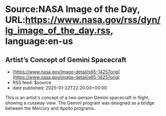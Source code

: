 # Source:NASA Image of the Day, URL:https://www.nasa.gov/rss/dyn/lg_image_of_the_day.rss, language:en-us

## Artist’s Concept of Gemini Spacecraft
 - [https://www.nasa.gov/image-detail/s65-14257orig](https://www.nasa.gov/image-detail/s65-14257orig)
 - RSS feed: $source
 - date published: 2025-01-22T22:20:00+00:00

This is an artist's concept of a two-person Gemini spacecraft in flight, showing a cutaway view. The Gemini program was designed as a bridge between the Mercury and Apollo programs.

